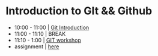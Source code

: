# Introduction to GIt && Github


- 10:00 - 11:00 | [Git Introduction](./introduction-to-git.md)
- 11:00 - 11:10 | BREAK
- 11:10 - 1:00 | [GIT workshop](https://github.com/foundersandcoders/git-workflow-workshop-for-two)
- assignment    | [here](https://github.com/gsg-K1-FC/GitHubWorkshop)
